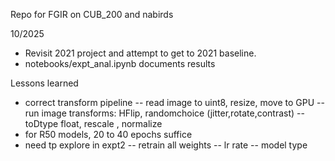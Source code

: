 Repo for FGIR on CUB_200 and nabirds

10/2025
- Revisit 2021 project and attempt to get to 2021 baseline.
- notebooks/expt_anal.ipynb documents results

Lessons learned
- correct transform pipeline
--  read image to uint8, resize, move to GPU
-- run image transforms: HFlip, randomchoice (jitter,rotate,contrast)
-- toDtype float, rescale , normalize
- for R50 models, 20 to 40 epochs suffice
- need tp explore in expt2
-- retrain all weights
-- lr rate
-- model type



